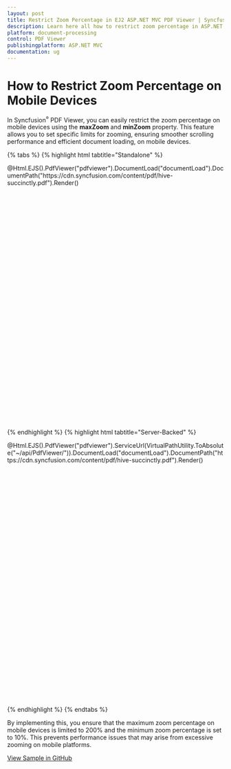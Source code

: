 ```yaml
---
layout: post
title: Restrict Zoom Percentage in EJ2 ASP.NET MVC PDF Viewer | Syncfusion
description: Learn here all how to restrict zoom percentage in ASP.NET MVC PDF Viewer component of Syncfusion Essential JS 2 and more.
platform: document-processing
control: PDF Viewer
publishingplatform: ASP.NET MVC
documentation: ug
---
```


# How to Restrict Zoom Percentage on Mobile Devices

In Syncfusion<sup style="font-size:70%">&reg;</sup> PDF Viewer, you can easily restrict the zoom percentage on mobile devices using the **maxZoom** and **minZoom** property. This feature allows you to set specific limits for zooming, ensuring smoother scrolling performance and efficient document loading, on mobile devices.

{% tabs %}
{% highlight html tabtitle="Standalone" %}

<div style="width:100%;height:600px">
    @Html.EJS().PdfViewer("pdfviewer").DocumentLoad("documentLoad").DocumentPath("https://cdn.syncfusion.com/content/pdf/hive-succinctly.pdf").Render()
</div>

<script>
    function documentLoad() {
        var viewer = document.getElementById('pdfviewer').ej2_instances[0];
        if (ej2_base_1.Browser.isDevice && !viewer.enableDesktopMode) {
            viewer.maxZoom = 200;
            viewer.minZoom = 10;
        }
       else {
            viewer.zoomMode = 'Default';
        }
    }
</script>

{% endhighlight %}
{% highlight html tabtitle="Server-Backed" %}

<div style="width:100%;height:600px">
    @Html.EJS().PdfViewer("pdfviewer").ServiceUrl(VirtualPathUtility.ToAbsolute("~/api/PdfViewer/")).DocumentLoad("documentLoad").DocumentPath("https://cdn.syncfusion.com/content/pdf/hive-succinctly.pdf").Render()
</div>

<script>
    function documentLoad() {
        var viewer = document.getElementById('pdfviewer').ej2_instances[0];
        if (ej2_base_1.Browser.isDevice && !viewer.enableDesktopMode) {
            viewer.maxZoom = 200;
            viewer.minZoom = 10;
        }
       else {
            viewer.zoomMode = 'Default';
        }
    }
</script>
{% endhighlight %}
{% endtabs %}

By implementing this, you ensure that the maximum zoom percentage on mobile devices is limited to 200% and the minimum zoom percentage is set to 10%. This prevents performance issues that may arise from excessive zooming on mobile platforms.

[View Sample in GitHub](https://github.com/SyncfusionExamples/mvc-pdf-viewer-examples/tree/master/How%20to/Restrict%20Zoom%20Percentage%20on%20Mobile%20Devices/PDFViewerSample)
